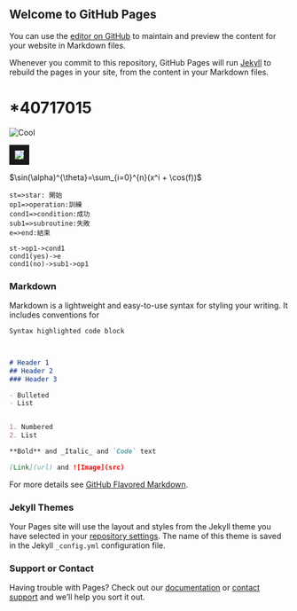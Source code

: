 ## Welcome to GitHub Pages

You can use the [editor on GitHub](https://github.com/nightmare155090/uma/edit/gh-pages/index.md) to maintain and preview the content for your website in Markdown files.

Whenever you commit to this repository, GitHub Pages will run [Jekyll](https://jekyllrb.com/) to rebuild the pages in your site, from the content in your Markdown files.

# *40717015
![Cool](https://pbs.twimg.com/media/EjrJlffVcAE6kmo.jpg)


<a href="https://www.youtube.com/watch?v=RzFwZksgtw0" targ="_blank"><img src="https://pbs.twimg.com/media/ErwX40SVkAAWPGJ.jpg"
border="10"/></a>


$\sin(\alpha)^{\theta}=\sum_{i=0}^{n}(x^i + \cos(f))$







```flow
st=>star: 開始
op1=>operation:訓練
cond1=>condition:成功
sub1=>subroutine:失敗
e=>end:結束

st->op1->cond1
cond1(yes)->e
cond1(no)->sub1->op1
```
### Markdown

Markdown is a lightweight and easy-to-use syntax for styling your writing. It includes conventions for

```markdown
Syntax highlighted code block



# Header 1
## Header 2
### Header 3

- Bulleted
- List


1. Numbered
2. List

**Bold** and _Italic_ and `Code` text

[Link](url) and ![Image](src)
```

For more details see [GitHub Flavored Markdown](https://guides.github.com/features/mastering-markdown/).

### Jekyll Themes

Your Pages site will use the layout and styles from the Jekyll theme you have selected in your [repository settings](https://github.com/nightmare155090/uma/settings). The name of this theme is saved in the Jekyll `_config.yml` configuration file.

### Support or Contact

Having trouble with Pages? Check out our [documentation](https://docs.github.com/categories/github-pages-basics/) or [contact support](https://support.github.com/contact) and we’ll help you sort it out.
